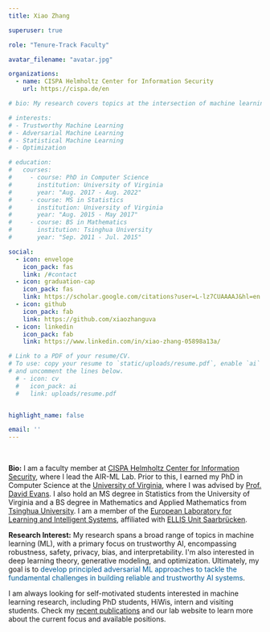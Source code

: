 ```yaml
---
title: Xiao Zhang

superuser: true

role: "Tenure-Track Faculty"

avatar_filename: "avatar.jpg"

organizations:
  - name: CISPA Helmholtz Center for Information Security
    url: https://cispa.de/en

# bio: My research covers topics at the intersection of machine learning and security, with a special focus on trustworthy machine leanring, statistical machine learning, optimization, and deep learning.

# interests: 
# - Trustworthy Machine Learning
# - Adversarial Machine Learning
# - Statistical Machine Learning
# - Optimization

# education:
#   courses:
#     - course: PhD in Computer Science
#       institution: University of Virginia
#       year: "Aug. 2017 - Aug. 2022"
#     - course: MS in Statistics
#       institution: University of Virginia
#       year: "Aug. 2015 - May 2017"
#     - course: BS in Mathematics
#       institution: Tsinghua University
#       year: "Sep. 2011 - Jul. 2015"

social:
  - icon: envelope
    icon_pack: fas
    link: /#contact
  - icon: graduation-cap
    icon_pack: fas
    link: https://scholar.google.com/citations?user=L-lz7CUAAAAJ&hl=en
  - icon: github
    icon_pack: fab
    link: https://github.com/xiaozhanguva
  - icon: linkedin
    icon_pack: fab
    link: https://www.linkedin.com/in/xiao-zhang-05898a13a/

# Link to a PDF of your resume/CV.
# To use: copy your resume to `static/uploads/resume.pdf`, enable `ai` icons in `params.toml`, 
# and uncomment the lines below.
  # - icon: cv
  #   icon_pack: ai
  #   link: uploads/resume.pdf


highlight_name: false

email: ''
---
```


<br/>

**Bio:** I am a faculty member at [CISPA Helmholtz Center for Information Security](https://cispa.de/en), where I lead the AIR-ML Lab. Prior to this, I earned my PhD in Computer Science at the [University of Virginia](http://www.virginia.edu/), where I was advised by [Prof. David Evans](https://www.cs.virginia.edu/~evans/). I also hold an MS degree in Statistics from the University of Virginia and a BS degree in Mathematics and Applied Mathematics from [Tsinghua University](https://www.tsinghua.edu.cn/). I am a member of the [European Laboratory for Learning and Intelligent Systems](https://ellis.eu/), affiliated with [ELLIS Unit Saarbrücken](https://ellis.eu/units/saarbrucken).


**Research Interest:** My research spans a broad range of topics in machine learning (ML), with a primary focus on trustworthy AI, encompassing robustness, safety, privacy, bias, and interpretability. I'm also interested in deep learning theory, generative modeling, and optimization. Ultimately, my goal is to <font color ="#005b96">develop principled adversarial ML approaches to tackle the fundamental challenges in building reliable and trustworthy AI systems</font>. 


I am always looking for self-motivated students interested in machine learning research, including PhD students, HiWis, intern and visiting students. Check my [recent publications](https://xiao-zhang.net/#featured) and our lab website to learn more about the current focus and available positions.

<!-- **Open Positions:** <span style="color:darkred"> I am looking for self-motivated students who are interested in trustworthy machine learning, including PhD students, research assistants, intern and visiting students. Check [Open Positions](position/) for more details.</span>  -->

<!-- Here is my latest [CV](https://xiao-zhang.net/uploads/resume.pdf).  -->
